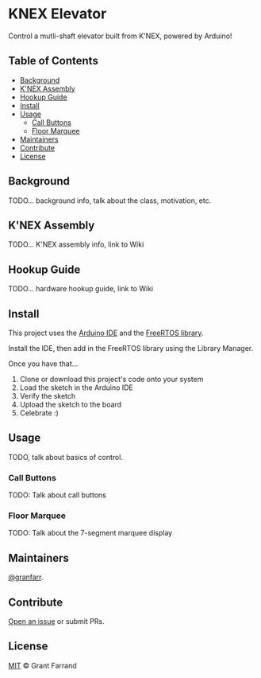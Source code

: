 # KNEX Elevator
Control a mutli-shaft elevator built from K'NEX, powered by Arduino!

## Table of Contents

- [Background](#background)
- [K'NEX Assembly](#knex-assembly)
- [Hookup Guide](#hookup-guide)
- [Install](#install)
- [Usage](#usage)
	- [Call Buttons](#call-buttons)
    - [Floor Marquee](#floor-marquee)
- [Maintainers](#maintainers)
- [Contribute](#contribute)
- [License](#license)

## Background
TODO... background info, talk about the class, motivation, etc.

## K'NEX Assembly
TODO... K'NEX assembly info, link to Wiki

## Hookup Guide
TODO... hardware hookup guide, link to Wiki

## Install
This project uses the [Arduino IDE](https://www.arduino.cc/en/Main/Software) and
the [FreeRTOS library](https://github.com/feilipu/Arduino_FreeRTOS_Library).

Install the IDE, then add in the FreeRTOS library using the Library Manager.

Once you have that...
1. Clone or download this project's code onto your system
1. Load the sketch in the Arduino IDE
1. Verify the sketch
1. Upload the sketch to the board
1. Celebrate :)

## Usage
TODO, talk about basics of control.

### Call Buttons
TODO: Talk about call buttons

### Floor Marquee
TODO: Talk about the 7-segment marquee display


## Maintainers
[@granfarr](https://github.com/granfarr).

## Contribute
[Open an issue](https://github.com/granfarr/knew-elevator/issues/new) or submit PRs.


## License
[MIT](LICENSE) © Grant Farrand

